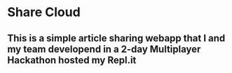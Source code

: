 # Share Cloud

## This is a simple article sharing webapp that I and my team developend in a 2-day Multiplayer Hackathon hosted my Repl.it
